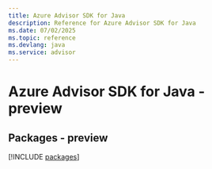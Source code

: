 ```yaml
---
title: Azure Advisor SDK for Java
description: Reference for Azure Advisor SDK for Java
ms.date: 07/02/2025
ms.topic: reference
ms.devlang: java
ms.service: advisor
---
```

# Azure Advisor SDK for Java - preview
## Packages - preview
[!INCLUDE [packages](advisor-index.md)]